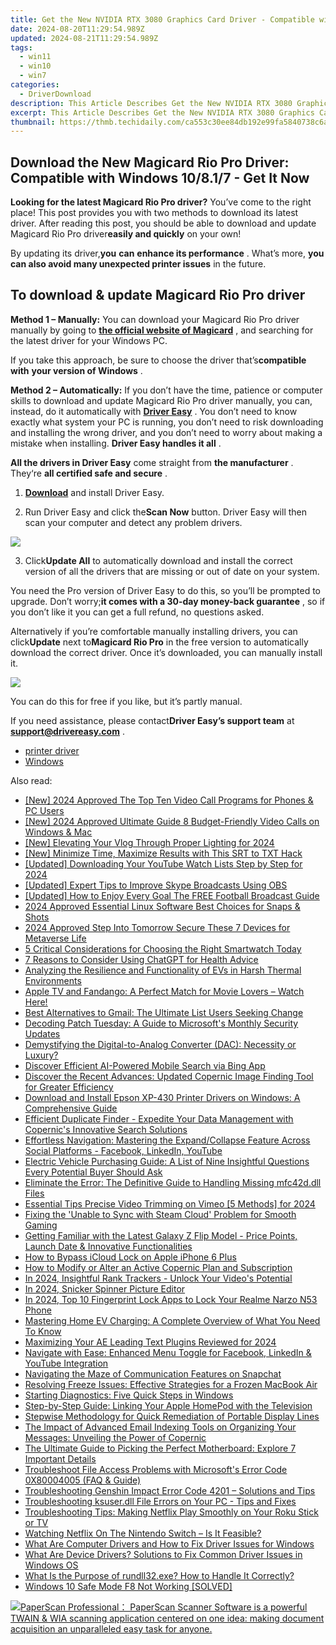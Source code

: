 ```yaml
---
title: Get the New NVIDIA RTX 3080 Graphics Card Driver - Compatible with Windows 11/8/7 Systems!
date: 2024-08-20T11:29:54.989Z
updated: 2024-08-21T11:29:54.989Z
tags:
  - win11
  - win10
  - win7
categories:
  - DriverDownload
description: This Article Describes Get the New NVIDIA RTX 3080 Graphics Card Driver - Compatible with Windows 11/8/7 Systems!
excerpt: This Article Describes Get the New NVIDIA RTX 3080 Graphics Card Driver - Compatible with Windows 11/8/7 Systems!
thumbnail: https://thmb.techidaily.com/ca553c30ee84db192e99fa5840738c6a29a319bf3596b8900296a25dc73f79cf.png
---
```


## Download the New Magicard Rio Pro Driver: Compatible with Windows 10/8.1/7 - Get It Now

**Looking for the latest Magicard Rio Pro driver?** You’ve come to the right place! This post provides you with two methods to download its latest driver. After reading this post, you should be able to download and update Magicard Rio Pro driver**easily and quickly** on your own!

 By updating its driver,**you** **can** **enhance its performance** . What’s more, **you can also avoid many unexpected printer issues** in the future.

## To download & update Magicard Rio Pro driver

**Method 1 – Manually:**  You can download your Magicard Rio Pro driver manually by going to **[the official website of Magicard](https://support.magicard.com/)**  , and searching for the latest driver for your Windows PC.

 If you take this approach, be sure to choose the driver that’s**compatible with** **your version of Windows** .

**Method 2 – Automatically:** If you don’t have the time, patience or computer skills to download and update Magicard Rio Pro driver manually, you can, instead, do it automatically with **[Driver Easy](https://tools.techidaily.com/drivereasy/download/)**  . You don’t need to know exactly what system your PC is running, you don’t need to risk downloading and installing the wrong driver, and you don’t need to worry about making a mistake when installing. **Driver Easy handles it all** .

**All the drivers in Driver Easy** come straight from **the manufacturer** . They‘re **all certified safe and secure** .  

 1) **[Download](https://tools.techidaily.com/drivereasy/download/)**  and install Driver Easy.

 2) Run Driver Easy and click the**Scan Now** button. Driver Easy will then scan your computer and detect any problem drivers.

![](https://images.drivereasy.com/wp-content/uploads/2019/05/image-1115.png)

 3) Click**Update All** to automatically download and install the correct version of all the drivers that are missing or out of date on your system.

 You need the Pro version of Driver Easy to do this, so you’ll be prompted to upgrade. Don’t worry;**it comes with a 30-day money-back guarantee** , so if you don’t like it you can get a full refund, no questions asked.

 Alternatively if you’re comfortable manually installing drivers, you can click**Update** next to**Magicard Rio Pro** in the free version to automatically download the correct driver. Once it’s downloaded, you can manually install it.

![](https://images.drivereasy.com/wp-content/uploads/2019/05/image-1116.png)

 You can do this for free if you like, but it’s partly manual.  

 If you need assistance, please contact**Driver Easy’s support team** at [**support@drivereasy.com**](https://tools.techidaily.com/drivereasy/download/) .

* [printer driver](https://tools.techidaily.com/drivereasy/download/)
* [Windows](https://tools.techidaily.com/drivereasy/download/)

<ins class="adsbygoogle"
     style="display:block"
     data-ad-format="autorelaxed"
     data-ad-client="ca-pub-7571918770474297"
     data-ad-slot="1223367746"></ins>



<ins class="adsbygoogle"
     style="display:block"
     data-ad-client="ca-pub-7571918770474297"
     data-ad-slot="8358498916"
     data-ad-format="auto"
     data-full-width-responsive="true"></ins>

<span class="atpl-alsoreadstyle">Also read:</span>
<div><ul>
<li><a href="https://on-screen-recording.techidaily.com/new-2024-approved-the-top-ten-video-call-programs-for-phones-and-pc-users/"><u>[New] 2024 Approved  The Top Ten Video Call Programs for Phones & PC Users</u></a></li>
<li><a href="https://screen-capture.techidaily.com/new-2024-approved-ultimate-guide-8-budget-friendly-video-calls-on-windows-and-mac/"><u>[New] 2024 Approved  Ultimate Guide  8 Budget-Friendly Video Calls on Windows & Mac</u></a></li>
<li><a href="https://facebook-record-videos.techidaily.com/new-elevating-your-vlog-through-proper-lighting-for-2024/"><u>[New] Elevating Your Vlog Through Proper Lighting for 2024</u></a></li>
<li><a href="https://extra-guidance.techidaily.com/new-minimize-time-maximize-results-with-this-srt-to-txt-hack/"><u>[New] Minimize Time, Maximize Results with This SRT to TXT Hack</u></a></li>
<li><a href="https://facebook-video-share.techidaily.com/updated-downloading-your-youtube-watch-lists-step-by-step-for-2024/"><u>[Updated] Downloading Your YouTube Watch Lists  Step by Step for 2024</u></a></li>
<li><a href="https://remote-screen-capture.techidaily.com/updated-expert-tips-to-improve-skype-broadcasts-using-obs/"><u>[Updated] Expert Tips to Improve Skype Broadcasts Using OBS</u></a></li>
<li><a href="https://some-techniques.techidaily.com/updated-how-to-enjoy-every-goal-the-free-football-broadcast-guide/"><u>[Updated] How to Enjoy Every Goal  The FREE Football Broadcast Guide</u></a></li>
<li><a href="https://screen-capture.techidaily.com/2024-approved-essential-linux-software-best-choices-for-snaps-and-shots/"><u>2024 Approved  Essential Linux Software  Best Choices for Snaps & Shots</u></a></li>
<li><a href="https://article-knowledge.techidaily.com/2024-approved-step-into-tomorrow-secure-these-7-devices-for-metaverse-life/"><u>2024 Approved  Step Into Tomorrow  Secure These 7 Devices for Metaverse Life</u></a></li>
<li><a href="https://tech-recovery.techidaily.com/5-critical-considerations-for-choosing-the-right-smartwatch-today/"><u>5 Critical Considerations for Choosing the Right Smartwatch Today</u></a></li>
<li><a href="https://tech-savvy.techidaily.com/7-reasons-to-consider-using-chatgpt-for-health-advice/"><u>7 Reasons to Consider Using ChatGPT for Health Advice</u></a></li>
<li><a href="https://techtrends.techidaily.com/analyzing-the-resilience-and-functionality-of-evs-in-harsh-thermal-environments/"><u>Analyzing the Resilience and Functionality of EVs in Harsh Thermal Environments</u></a></li>
<li><a href="https://tech-recovery.techidaily.com/apple-tv-and-fandango-a-perfect-match-for-movie-lovers-watch-here/"><u>Apple TV and Fandango: A Perfect Match for Movie Lovers – Watch Here!</u></a></li>
<li><a href="https://tech-recovery.techidaily.com/best-alternatives-to-gmail-the-ultimate-list-users-seeking-change/"><u>Best Alternatives to Gmail: The Ultimate List Users Seeking Change</u></a></li>
<li><a href="https://tech-recovery.techidaily.com/decoding-patch-tuesday-a-guide-to-microsofts-monthly-security-updates/"><u>Decoding Patch Tuesday: A Guide to Microsoft's Monthly Security Updates</u></a></li>
<li><a href="https://tech-recovery.techidaily.com/demystifying-the-digital-to-analog-converter-dac-necessity-or-luxury/"><u>Demystifying the Digital-to-Analog Converter (DAC): Necessity or Luxury?</u></a></li>
<li><a href="https://tech-haven.techidaily.com/discover-efficient-ai-powered-mobile-search-via-bing-app/"><u>Discover Efficient AI-Powered Mobile Search via Bing App</u></a></li>
<li><a href="https://tech-recovery.techidaily.com/discover-the-recent-advances-updated-copernic-image-finding-tool-for-greater-efficiency/"><u>Discover the Recent Advances: Updated Copernic Image Finding Tool for Greater Efficiency</u></a></li>
<li><a href="https://driver-download.techidaily.com/download-and-install-epson-xp-430-printer-drivers-on-windows-a-comprehensive-guide/"><u>Download and Install Epson XP-430 Printer Drivers on Windows: A Comprehensive Guide</u></a></li>
<li><a href="https://tech-recovery.techidaily.com/efficient-duplicate-finder-expedite-your-data-management-with-copernics-innovative-search-solutions/"><u>Efficient Duplicate Finder - Expedite Your Data Management with Copernic's Innovative Search Solutions</u></a></li>
<li><a href="https://tech-recovery.techidaily.com/effortless-navigation-mastering-the-expandcollapse-feature-across-social-platforms-facebook-linkedin-youtube/"><u>Effortless Navigation: Mastering the Expand/Collapse Feature Across Social Platforms - Facebook, LinkedIn, YouTube</u></a></li>
<li><a href="https://tech-recovery.techidaily.com/electric-vehicle-purchasing-guide-a-list-of-nine-insightful-questions-every-potential-buyer-should-ask/"><u>Electric Vehicle Purchasing Guide: A List of Nine Insightful Questions Every Potential Buyer Should Ask</u></a></li>
<li><a href="https://tech-recovery.techidaily.com/eliminate-the-error-the-definitive-guide-to-handling-missing-mfc42ddll-files/"><u>Eliminate the Error: The Definitive Guide to Handling Missing mfc42d.dll Files</u></a></li>
<li><a href="https://vimeo-videos.techidaily.com/essential-tips-precise-video-trimming-on-vimeo-5-methods-for-2024/"><u>Essential Tips  Precise Video Trimming on Vimeo [5 Methods] for 2024</u></a></li>
<li><a href="https://program-issues.techidaily.com/fixing-the-unable-to-sync-with-steam-cloud-problem-for-smooth-gaming/"><u>Fixing the 'Unable to Sync with Steam Cloud' Problem for Smooth Gaming</u></a></li>
<li><a href="https://tech-recovery.techidaily.com/getting-familiar-with-the-latest-galaxy-z-flip-model-price-points-launch-date-and-innovative-functionalities/"><u>Getting Familiar with the Latest Galaxy Z Flip Model - Price Points, Launch Date & Innovative Functionalities</u></a></li>
<li><a href="https://activate-lock.techidaily.com/how-to-bypass-icloud-lock-on-apple-iphone-6-plus-by-drfone-ios/"><u>How to Bypass iCloud Lock on Apple iPhone 6 Plus</u></a></li>
<li><a href="https://tech-recovery.techidaily.com/how-to-modify-or-alter-an-active-copernic-plan-and-subscription/"><u>How to Modify or Alter an Active Copernic Plan and Subscription</u></a></li>
<li><a href="https://youtube-help.techidaily.com/in-2024-insightful-rank-trackers-unlock-your-videos-potential/"><u>In 2024, Insightful Rank Trackers - Unlock Your Video's Potential</u></a></li>
<li><a href="https://some-tips.techidaily.com/in-2024-snicker-spinner-picture-editor/"><u>In 2024, Snicker Spinner  Picture Editor</u></a></li>
<li><a href="https://easy-unlock-android.techidaily.com/in-2024-top-10-fingerprint-lock-apps-to-lock-your-realme-narzo-n53-phone-by-drfone-android/"><u>In 2024, Top 10 Fingerprint Lock Apps to Lock Your Realme Narzo N53 Phone</u></a></li>
<li><a href="https://tech-recovery.techidaily.com/mastering-home-ev-charging-a-complete-overview-of-what-you-need-to-know/"><u>Mastering Home EV Charging: A Complete Overview of What You Need To Know</u></a></li>
<li><a href="https://extra-skills.techidaily.com/maximizing-your-ae-leading-text-plugins-reviewed-for-2024/"><u>Maximizing Your AE  Leading Text Plugins Reviewed for 2024</u></a></li>
<li><a href="https://tech-recovery.techidaily.com/navigate-with-ease-enhanced-menu-toggle-for-facebook-linkedin-and-youtube-integration/"><u>Navigate with Ease: Enhanced Menu Toggle for Facebook, LinkedIn & YouTube Integration</u></a></li>
<li><a href="https://tiktok-video-recordings.techidaily.com/navigating-the-maze-of-communication-features-on-snapchat/"><u>Navigating the Maze of Communication Features on Snapchat</u></a></li>
<li><a href="https://tech-recovery.techidaily.com/resolving-freeze-issues-effective-strategies-for-a-frozen-macbook-air/"><u>Resolving Freeze Issues: Effective Strategies for a Frozen MacBook Air</u></a></li>
<li><a href="https://windows11.techidaily.com/starting-diagnostics-five-quick-steps-in-windows/"><u>Starting Diagnostics: Five Quick Steps in Windows</u></a></li>
<li><a href="https://tech-recovery.techidaily.com/step-by-step-guide-linking-your-apple-homepod-with-the-television/"><u>Step-by-Step Guide: Linking Your Apple HomePod with the Television</u></a></li>
<li><a href="https://network-issues.techidaily.com/stepwise-methodology-for-quick-remediation-of-portable-display-lines/"><u>Stepwise Methodology for Quick Remediation of Portable Display Lines</u></a></li>
<li><a href="https://tech-recovery.techidaily.com/the-impact-of-advanced-email-indexing-tools-on-organizing-your-messages-unveiling-the-power-of-copernic/"><u>The Impact of Advanced Email Indexing Tools on Organizing Your Messages: Unveiling the Power of Copernic</u></a></li>
<li><a href="https://tech-recovery.techidaily.com/1722899118514-the-ultimate-guide-to-picking-the-perfect-motherboard-explore-7-important-details/"><u>The Ultimate Guide to Picking the Perfect Motherboard: Explore 7 Important Details</u></a></li>
<li><a href="https://tech-recovery.techidaily.com/troubleshoot-file-access-problems-with-microsofts-error-code-0x80004005-faq-and-guide/"><u>Troubleshoot File Access Problems with Microsoft's Error Code 0X80004005 (FAQ & Guide)</u></a></li>
<li><a href="https://win-blog.techidaily.com/troubleshooting-genshin-impact-error-code-4201-solutions-and-tips/"><u>Troubleshooting Genshin Impact Error Code 4201 – Solutions and Tips</u></a></li>
<li><a href="https://tech-recovery.techidaily.com/troubleshooting-ksuserdll-file-errors-on-your-pc-tips-and-fixes/"><u>Troubleshooting ksuser.dll File Errors on Your PC - Tips and Fixes</u></a></li>
<li><a href="https://tech-recovery.techidaily.com/troubleshooting-tips-making-netflix-play-smoothly-on-your-roku-stick-or-tv/"><u>Troubleshooting Tips: Making Netflix Play Smoothly on Your Roku Stick or TV</u></a></li>
<li><a href="https://tech-recovery.techidaily.com/watching-netflix-on-the-nintendo-switch-is-it-feasible/"><u>Watching Netflix On The Nintendo Switch – Is It Feasible?</u></a></li>
<li><a href="https://tech-recovery.techidaily.com/what-are-computer-drivers-and-how-to-fix-driver-issues-for-windows/"><u>What Are Computer Drivers and How to Fix Driver Issues for Windows</u></a></li>
<li><a href="https://tech-recovery.techidaily.com/what-are-device-drivers-solutions-to-fix-common-driver-issues-in-windows-os/"><u>What Are Device Drivers? Solutions to Fix Common Driver Issues in Windows OS</u></a></li>
<li><a href="https://tech-recovery.techidaily.com/what-is-the-purpose-of-rundll32exe-how-to-handle-it-correctly/"><u>What Is the Purpose of rundll32.exe? How to Handle It Correctly?</u></a></li>
<li><a href="https://tech-recovery.techidaily.com/windows-10-safe-mode-f8-not-working-solved/"><u>Windows 10 Safe Mode F8 Not Working [SOLVED]</u></a></li>
</ul></div>

<!-- affiliate ads begin -->
<a href="https://secure.2checkout.com/order/checkout.php?PRODS=37540879&QTY=1&AFFILIATE=108875&CART=1"><img src="https://paperscan.orpalis.com/img/content/You_prefer_to_use.png" border="0">PaperScan Professional： PaperScan Scanner Software is a powerful TWAIN & WIA scanning application centered on one idea: making document acquisition an unparalleled easy task for anyone.</a>
<!-- affiliate ads end -->